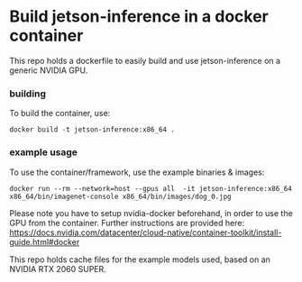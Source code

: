 # Build jetson-inference in a docker container

This repo holds a dockerfile to easily build and use jetson-inference on a generic NVIDIA GPU.

### building

To build the container, use: 

```
docker build -t jetson-inference:x86_64 .
```

### example usage

To use the container/framework, use the example binaries & images: 

```
docker run --rm --network=host --gpus all  -it jetson-inference:x86_64 x86_64/bin/imagenet-console x86_64/bin/images/dog_0.jpg
```

Please note you have to setup nvidia-docker beforehand, in order to use the GPU from the container. Further instructions are provided here: https://docs.nvidia.com/datacenter/cloud-native/container-toolkit/install-guide.html#docker

This repo holds cache files for the example models used, based on an NVIDIA RTX 2060 SUPER.
